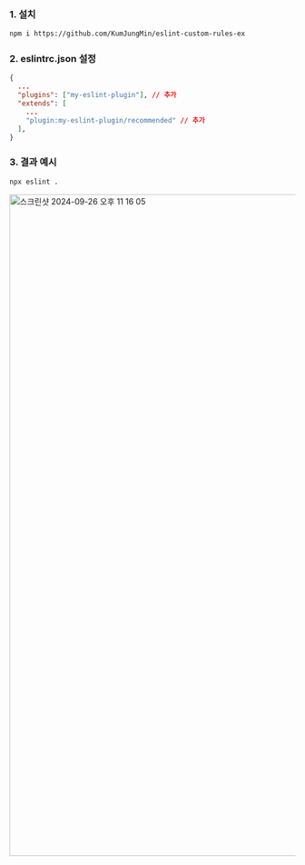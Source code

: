 ### 1. 설치
```bash
npm i https://github.com/KumJungMin/eslint-custom-rules-ex
```

### 2. eslintrc.json 설정
```json
{
  ...
  "plugins": ["my-eslint-plugin"], // 추가
  "extends": [
    ...
    "plugin:my-eslint-plugin/recommended" // 추가
  ],
}

```

### 3. 결과 예시
```bash
npx eslint .
```
<img width="1165" alt="스크린샷 2024-09-26 오후 11 16 05" src="https://github.com/user-attachments/assets/8b6a5a52-d536-4842-857b-52601c9c6d31">
